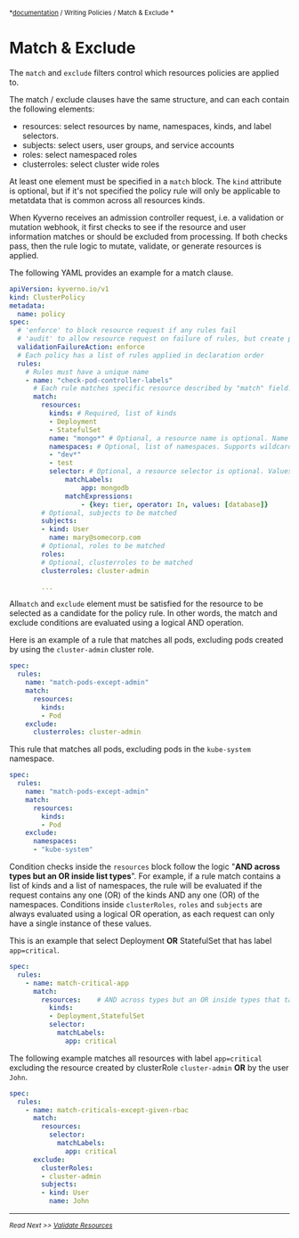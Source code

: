 <small>*[documentation](/README.md#documentation) / Writing Policies / Match & Exclude *</small>

# Match & Exclude

The `match` and `exclude` filters control which resources policies are applied to. 

The match / exclude clauses have the same structure, and can each contain the following elements:
* resources: select resources by name, namespaces, kinds, and label selectors.
* subjects: select users, user groups, and service accounts
* roles: select namespaced roles
* clusterroles: select cluster wide roles

At least one element must be specified in a `match` block. The `kind` attribute is optional, but if it's not specified the policy rule will only be applicable to metatdata that is common across all resources kinds.

When Kyverno receives an admission controller request, i.e. a validation or mutation webhook, it first checks to see if the resource and user information matches or should be excluded from processing. If both checks pass, then the rule logic to mutate, validate, or generate resources is applied.

The following YAML provides an example for a match clause.

````yaml
apiVersion: kyverno.io/v1
kind: ClusterPolicy
metadata:
  name: policy
spec:
  # 'enforce' to block resource request if any rules fail
  # 'audit' to allow resource request on failure of rules, but create policy violations to report them
  validationFailureAction: enforce
  # Each policy has a list of rules applied in declaration order
  rules:
    # Rules must have a unique name
    - name: "check-pod-controller-labels"      
      # Each rule matches specific resource described by "match" field.
      match:
        resources:
          kinds: # Required, list of kinds
          - Deployment
          - StatefulSet
          name: "mongo*" # Optional, a resource name is optional. Name supports wildcards (* and ?)
          namespaces: # Optional, list of namespaces. Supports wildcards (* and ?)
          - "dev*"
          - test
          selector: # Optional, a resource selector is optional. Values support wildcards (* and ?)
              matchLabels:
                  app: mongodb
              matchExpressions:
                  - {key: tier, operator: In, values: [database]}
        # Optional, subjects to be matched
        subjects:
        - kind: User
          name: mary@somecorp.com
        # Optional, roles to be matched
        roles:
        # Optional, clusterroles to be matched
        clusterroles: cluster-admin

        ...

````

All`match` and `exclude` element must be satisfied for the resource to be selected as a candidate for the policy rule. In other words, the match and exclude conditions are evaluated using a logical AND operation.

Here is an example of a rule that matches all pods, excluding pods created by using the `cluster-admin` cluster role.

````yaml
spec:
  rules:
    name: "match-pods-except-admin"
    match:
      resources:
        kinds:
        - Pod
    exclude:
      clusterroles: cluster-admin
````

This rule that matches all pods, excluding pods in the `kube-system` namespace.

````yaml
spec:
  rules:
    name: "match-pods-except-admin"
    match:
      resources:
        kinds:
        - Pod
    exclude:
      namespaces:
      - "kube-system"
````

Condition checks inside the `resources` block follow the logic "**AND across types but an OR inside list types**". For example, if a rule match contains a list of kinds and a list of namespaces, the rule will be evaluated if the request contains any one (OR) of the kinds AND any one (OR) of the namespaces. Conditions inside `clusterRoles`, `roles` and `subjects` are always evaluated using a logical OR operation, as each request can only have a single instance of these values.

This is an example that select Deployment **OR** StatefulSet that has label `app=critical`.

````yaml
spec:
  rules:
    - name: match-critical-app
      match:
        resources:    # AND across types but an OR inside types that take a list
          kinds:
          - Deployment,StatefulSet
          selector:
            matchLabels:
              app: critical
````

The following example matches all resources with label `app=critical` excluding the resource created by clusterRole `cluster-admin` **OR** by the user `John`.

````yaml
spec:
  rules:
    - name: match-criticals-except-given-rbac
      match:
        resources:
          selector:
            matchLabels:
              app: critical
      exclude:
        clusterRoles:
        - cluster-admin
        subjects:
        - kind: User
          name: John
````

---
<small>*Read Next >> [Validate Resources](/documentation/writing-policies-validate.md)*</small>
